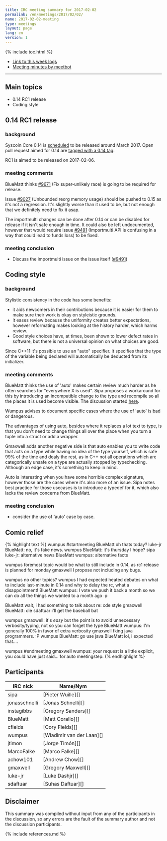 ```yaml
---
title: IRC meeting summary for 2017-02-02
permalink: /en/meetings/2017/02/02/
name: 2017-02-02-meeting
type: meetings
layout: page
lang: en
version: 1
---
```

{% include toc.html %}
 
- [Link to this week logs](https://botbot.me/freenode/syscoin-core-dev/2017-02-02/?msg=80352895&page=2)
- [Meeting minutes by meetbot](http://www.erisian.com.au/meetbot/syscoin-core-dev/2017/syscoin-core-dev.2017-02-02-19.00.html)
 
---

## Main topics

- 0.14 RC1 release
- Coding style

## 0.14 RC1 release

### background

Syscoin Core 0.14 is [scheduled][#8719] to be released around March 2017. Open pull request aimed for 0.14 are [tagged with a 0.14 tag](https://github.com/syscoin/syscoin/pulls?q=is%3Aopen+is%3Apr+milestone%3A0.14.0).

RC1 is aimed to be released on 2017-02-06.

### meeting comments

BlueMatt thinks [#9671][] (Fix super-unlikely race) is going to be required for release.

Issue [#9027][] (Unbounded reorg memory usage) should be pushed to 0.15 as it's not a regression. It's slightly worse than it used to be, but not enough that we definitely need to fix it asap.

The importmulti changes can be done after 0.14 or can be disabled for release if it isn't safe enough in time. It could also be left undocumented, however that would require issue [#9491][] (Importmulti API is confusing in a way that could lead to funds loss) to be fixed.

### meeting conclusion

- Discuss the importmulti issue on the issue itself ([#9491][])

## Coding style

### background

Stylistic consistency in the code has some benefits: 
- it aids newcomers in their contributions because it is easier for them to make sure their work is okay on styleistic grounds. 
- It eases review because the uniformity creates better expectations, however reformating makes looking at the history harder, which harms review. 
- Good style choices have, at times, been shown to lower defect rates in software, but there is not a universal opinion on what choices are good.

Since C++11 it's possible to use an "auto" specifier. It specifies that the type of the variable being declared will automatically be deducted from its initializer.

### meeting comments

BlueMatt thinks the use of 'auto' makes certain review much harder as he often searches for "everywhere X is used". Sipa proposes a workaround for this by introducing an incompatible change to the type and recompile so all the places it is used become visible. The discussion started [here](https://github.com/syscoin/syscoin/pull/9609#discussion_r98335218).

Wumpus advises to document specific cases where the use of 'auto' is bad or dangerous.

The advantages of using auto, besides where it replaces a lot text to type, is that you don't need to change things all over the place when you turn a tuple into a struct or add a wrapper.

Gmaxwell adds another negative side is that auto enables you to write code that acts on a type while having no idea of the type yourself, which is safe 99% of the time and dealy the rest, as in C++ not all operations which are categorically unsafe on a type are actually stopped by typechecking. Although an edge case, it's something to keep in mind.

Auto is interesting when you have some horrible complex signature, however those are the cases where it's also more of an issue. Sipa notes best practice for those usecases is to introduce a typedef for it, which also lacks the review concerns from BlueMatt.

### meeting conclusion

- consider the use of 'auto' case by case.

## Comic relief

{% highlight text %}
wumpus         #startmeeting
BlueMatt       oh thats today?
luke-jr        BlueMatt: no, it's fake news.
wumpus         BlueMatt: it's thursday I hope?
sipa           luke-jr: alternative news
BlueMatt       wumpus: alternative facts

wumpus         foremost topic would be what to still include in 0.14, as rc1 release is planned for monday
gmaxwell       I propose not including any bugs.

wumpus         no other topics?
wumpus         I had expected heated debates on what to include last-minute in 0.14 and why to delay the rc, what a disappointment! </s>
BlueMatt       wumpus: I vote we push it back a month so we can do all the things we wanted to a month ago :p

BlueMatt       wait, i had something to talk about re: cde style
gmaxwell       BlueMatt: die
sdaftuar       i'll get the baseball bat

wumpus         gmaxwell: it's *easy* but the point is to avoid unnecessary verbosity/typing, not so you can forget the type
BlueMatt       wumpus: I'm generally 100% in favor of extra verbosity
gmaxwell       fking java programmers. :P
wumpus         BlueMatt: go use java
BlueMatt       lol, i expected that....

wumpus         #endmeeting
gmaxwell       wumpus: your request is a little explicit, you could have just said... for auto meetingstep.
{% endhighlight %}

## Participants
 
| IRC nick        | Name/Nym                  |
|-----------------|---------------------------|
| sipa            | [Pieter Wuille][]         |
| jonasschnelli   | [Jonas Schnelli][]        |
| instagibbs      | [Gregory Sanders][]       |
| BlueMatt        | [Matt Corallo][]          |
| cfields         | [Cory Fields][]           |
| wumpus          | [Wladimir van der Laan][] |
| jtimon          | [Jorge Timón][]           |
| MarcoFalke      | [Marco Falke][]           |
| achow101        | [Andrew Chow][]           |
| gmaxwell        | [Gregory Maxwell][]       |
| luke-jr         | [Luke Dashjr][]           |
| sdaftuar        | [Suhas Daftuar][]         |

## Disclaimer
 
This summary was compiled without input from any of the participants in the discussion, so any errors are the fault of the summary author and not the discussion participants.

[#9671]: https://github.com/syscoin/syscoin/pull/9671
[#8719]: https://github.com/syscoin/syscoin/issues/8719
[#9027]: https://github.com/syscoin/syscoin/issues/9027
[#9491]: https://github.com/syscoin/syscoin/issues/9491

{% include references.md %}
